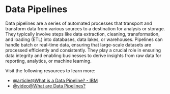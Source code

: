 # Data Pipelines

Data pipelines are a series of automated processes that transport and transform data from various sources to a destination for analysis or storage. They typically involve steps like data extraction, cleaning, transformation, and loading (ETL) into databases, data lakes, or warehouses. Pipelines can handle batch or real-time data, ensuring that large-scale datasets are processed efficiently and consistently. They play a crucial role in ensuring data integrity and enabling businesses to derive insights from raw data for reporting, analytics, or machine learning.

Visit the following resources to learn more:

- [@article@What is a Data Pipeline? - IBM](https://www.ibm.com/topics/data-pipeline)
- [@video@What are Data Pipelines?](https://www.youtube.com/watch?v=oKixNpz6jNo)